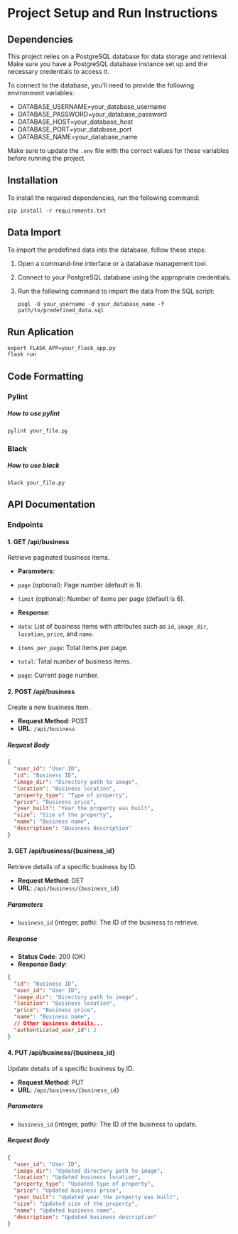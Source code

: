 # Project Setup and Run Instructions

## Dependencies

This project relies on a PostgreSQL database for data storage and retrieval. Make sure you have a PostgreSQL database instance set up and the necessary credentials to access it.

To connect to the database, you'll need to provide the following environment variables:

- DATABASE_USERNAME=your_database_username
- DATABASE_PASSWORD=your_database_password
- DATABASE_HOST=your_database_host
- DATABASE_PORT=your_database_port
- DATABASE_NAME=your_database_name

Make sure to update the `.env` file with the correct values for these variables before running the project.

## Installation

To install the required dependencies, run the following command:
        
    pip install -r requirements.txt


## Data Import

To import the predefined data into the database, follow these steps:

1. Open a command-line interface or a database management tool.
2. Connect to your PostgreSQL database using the appropriate credentials.
3. Run the following command to import the data from the SQL script:

       psql -U your_username -d your_database_name -f path/to/predefined_data.sql


    
## Run Aplication
  
    export FLASK_APP=your_flask_app.py
    flask run

## Code Formatting        

### Pylint

##### How to use pylint
    
    pylint your_file.py

### Black

##### How to use black

    black your_file.py

## API Documentation

### Endpoints

#### 1. GET /api/business

Retrieve paginated business items.

- **Parameters**:
- `page` (optional): Page number (default is 1).
- `limit` (optional): Number of items per page (default is 6).

- **Response**:
- `data`: List of business items with attributes such as `id`, `image_dir`, `location`, `price`, and `name`.
- `items_per_page`: Total items per page.
- `total`: Total number of business items.
- `page`: Current page number.

#### 2. POST /api/business

Create a new business item.

- **Request Method**: POST
- **URL**: `/api/business`

##### Request Body

```json
{
  "user_id": "User ID",
  "id": "Business ID",
  "image_dir": "Directory path to image",
  "location": "Business location",
  "property_type": "Type of property",
  "price": "Business price",
  "year_built": "Year the property was built",
  "size": "Size of the property",
  "name": "Business name",
  "description": "Business description"
}

```

#### 3. GET /api/business/{business_id}

Retrieve details of a specific business by ID.

- **Request Method**: GET
- **URL**: `/api/business/{business_id}`

##### Parameters

- `business_id` (integer, path): The ID of the business to retrieve.

##### Response

- **Status Code**: 200 (OK)
- **Response Body**:

```json
{
  "id": "Business ID",
  "user_id": "User ID",
  "image_dir": "Directory path to image",
  "location": "Business location",
  "price": "Business price",
  "name": "Business name",
  // Other business details...
  "authenticated_user_id": 2
}
```
#### 4. PUT /api/business/{business_id}

Update details of a specific business by ID.

- **Request Method**: PUT
- **URL**: `/api/business/{business_id}`

##### Parameters

- `business_id` (integer, path): The ID of the business to update.

##### Request Body

```json
{
  "user_id": "User ID",
  "image_dir": "Updated directory path to image",
  "location": "Updated business location",
  "property_type": "Updated type of property",
  "price": "Updated business price",
  "year_built": "Updated year the property was built",
  "size": "Updated size of the property",
  "name": "Updated business name",
  "description": "Updated business description"
}
